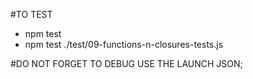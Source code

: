 #TO TEST
- npm test
- npm test ./test/09-functions-n-closures-tests.js



#DO NOT FORGET TO DEBUG USE THE LAUNCH JSON;